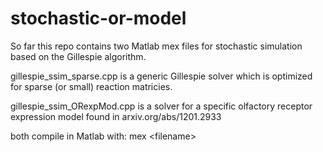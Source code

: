 stochastic-or-model
===================

So far this repo contains two 
Matlab mex files for stochastic simulation based on the 
Gillespie algorithm.

gillespie_ssim_sparse.cpp is a generic Gillespie solver 
which is optimized for sparse (or small) reaction matricies.

gillespie_ssim_ORexpMod.cpp is a solver for a specific olfactory receptor 
expression model found in arxiv.org/abs/1201.2933

both compile in Matlab with: mex \<filename\>

